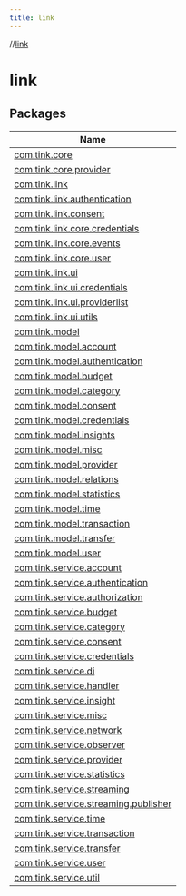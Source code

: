 ```yaml
---
title: link
---
```

//[link](index.html)



# link



## Packages


| Name |
|---|
| [com.tink.core](link/com.tink.core/index.html) |
| [com.tink.core.provider](link/com.tink.core.provider/index.html) |
| [com.tink.link](link/com.tink.link/index.html) |
| [com.tink.link.authentication](link/com.tink.link.authentication/index.html) |
| [com.tink.link.consent](link/com.tink.link.consent/index.html) |
| [com.tink.link.core.credentials](link/com.tink.link.core.credentials/index.html) |
| [com.tink.link.core.events](link/com.tink.link.core.events/index.html) |
| [com.tink.link.core.user](link/com.tink.link.core.user/index.html) |
| [com.tink.link.ui](link/com.tink.link.ui/index.html) |
| [com.tink.link.ui.credentials](link/com.tink.link.ui.credentials/index.html) |
| [com.tink.link.ui.providerlist](link/com.tink.link.ui.providerlist/index.html) |
| [com.tink.link.ui.utils](link/com.tink.link.ui.utils/index.html) |
| [com.tink.model](link/com.tink.model/index.html) |
| [com.tink.model.account](link/com.tink.model.account/index.html) |
| [com.tink.model.authentication](link/com.tink.model.authentication/index.html) |
| [com.tink.model.budget](link/com.tink.model.budget/index.html) |
| [com.tink.model.category](link/com.tink.model.category/index.html) |
| [com.tink.model.consent](link/com.tink.model.consent/index.html) |
| [com.tink.model.credentials](link/com.tink.model.credentials/index.html) |
| [com.tink.model.insights](link/com.tink.model.insights/index.html) |
| [com.tink.model.misc](link/com.tink.model.misc/index.html) |
| [com.tink.model.provider](link/com.tink.model.provider/index.html) |
| [com.tink.model.relations](link/com.tink.model.relations/index.html) |
| [com.tink.model.statistics](link/com.tink.model.statistics/index.html) |
| [com.tink.model.time](link/com.tink.model.time/index.html) |
| [com.tink.model.transaction](link/com.tink.model.transaction/index.html) |
| [com.tink.model.transfer](link/com.tink.model.transfer/index.html) |
| [com.tink.model.user](link/com.tink.model.user/index.html) |
| [com.tink.service.account](link/com.tink.service.account/index.html) |
| [com.tink.service.authentication](link/com.tink.service.authentication/index.html) |
| [com.tink.service.authorization](link/com.tink.service.authorization/index.html) |
| [com.tink.service.budget](link/com.tink.service.budget/index.html) |
| [com.tink.service.category](link/com.tink.service.category/index.html) |
| [com.tink.service.consent](link/com.tink.service.consent/index.html) |
| [com.tink.service.credentials](link/com.tink.service.credentials/index.html) |
| [com.tink.service.di](link/com.tink.service.di/index.html) |
| [com.tink.service.handler](link/com.tink.service.handler/index.html) |
| [com.tink.service.insight](link/com.tink.service.insight/index.html) |
| [com.tink.service.misc](link/com.tink.service.misc/index.html) |
| [com.tink.service.network](link/com.tink.service.network/index.html) |
| [com.tink.service.observer](link/com.tink.service.observer/index.html) |
| [com.tink.service.provider](link/com.tink.service.provider/index.html) |
| [com.tink.service.statistics](link/com.tink.service.statistics/index.html) |
| [com.tink.service.streaming](link/com.tink.service.streaming/index.html) |
| [com.tink.service.streaming.publisher](link/com.tink.service.streaming.publisher/index.html) |
| [com.tink.service.time](link/com.tink.service.time/index.html) |
| [com.tink.service.transaction](link/com.tink.service.transaction/index.html) |
| [com.tink.service.transfer](link/com.tink.service.transfer/index.html) |
| [com.tink.service.user](link/com.tink.service.user/index.html) |
| [com.tink.service.util](link/com.tink.service.util/index.html) |

